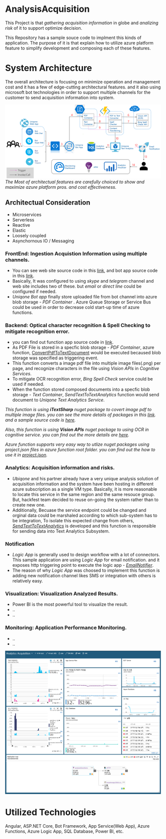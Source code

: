 # AnalysisAcquisition

This Project is that *gathering acquisition information* in globe and *analizing risk* of it to support optimize decision. 

This Repository has a sample souce code to implment this kinds of application. The purpose of it is that explain how to utilize azure platform feature to simplify development and composing each of these features.

# System Architecture

The overall architecture is focusing on minimize operation and management cost and it has a few of edge-cutting architectural features. and it also using microsoft bot technologies in order to support multiple channels for the customer to send acquisition information into system.

![System Architecture](images/SystemArchitecture.png)
*The Most of architectual features are carefully choiced to show and maximize azure platform pros. and cost effectiveness.*

## Architectual Consideration
- Microservices
- Serverless
- Reactive
- Elastic
- Loosely coupled
- Asynchornous IO / Messaging 

### FrontEnd: Ingestion Acquistion Information using multiple channels.
- You can see web site source code in this [link](/DevSources/AngularWebDev), and bot app source code in this [link](/DevSources/BotDev).
- Basically, It was configured to using *skype* and *telegram* channel and web site includes two of these. but *email* or *direct line* could be configured if needed.
- *Uniqone Bot app* finally store uploaded file from bot channel into azure blob storage - *PDF Container* . Azure Queue Storage or Service Bus could be used in order to decrease cold start-up time of azure functions.

### Backend: Optical character recognition & Spell Checking to mitigate recognition error.
- you can find out function app source code in [link](/DevSources/FunctionAppsDev).
- As PDF File is stored in a specfic blob storage - *PDF Container*, azure function, [ConvertPdfToTextDocument](/DevSources/FunctionAppsDev/wwwroot/ConvertPdfToTextDocument) would be executed becaused blob storage was specified as triggering event.
- This function converts a image pdf file into multiple image files(.png) per page, and recognize characters in the file using *Vision APIs* in *Cognitive Services*.
- To mitigate OCR recognition error, *Bing Spell Check* service could be used if needed.
- When the function stored composed documents into a specfic blob storage - *Text Container*, *SendTextToTextAnalytics* function would send document to *Uniqone Text Analytics Service*.

*This function is using **iTextSharp** nuget package to covert image pdf to multiple image files. you can see the more details of packages in this [link](https://www.nuget.org/packages/iTextSharp/). and a sample source code is [here](https://psycodedeveloper.wordpress.com/2013/01/10/how-to-extract-images-from-pdf-files-using-c-and-itextsharp/).*

*Also, this function is using **Vision APIs** nuget package to using OCR in cognitive service. you can find out the more details are [here](https://www.nuget.org/packages/Microsoft.ProjectOxford.Vision).*

*Azure function supports very easy way to utlize nuget packages using project.json files in azure function root folder. you can find out the how to use it in [project.json](/DevSources/FunctionAppsDev/wwwroot/ConvertPdfToTextDocument/project.json).*

### Analytics: Acquisition information and risks.
- *Ubiqone* and his partner already have a very unique analysis solution of acquisition information and the system have been hosting in different azure subscription as a single VM type. Basically, it is more reasonable to locate this service in the same region and the same resouce group. But, hackfest team decided to reuse on-going the system rather than to create new one.
- Additionally, Becuase the service endpoint could be changed and orginal data could be marshaled according to which sub-system has to be integration, To isolate this expected change from others, [*SendTextToTextAnalytics*](/DevSources/FunctionAppsDev/wwwroot/SendTextToTextAnalytics) is developed and this function is responsible for sending data into Text Analytics Subsystem.

### Notification
- *Logic App* is generally used to design workflow with a lot of connectors. This sample application are using *Logic App* for email notification. and it exposes http triggering point to execute the logic app - [*EmailNotifier*](/DevSources/LogicAppDev). 
- The reason of why *Logic App* was choosed to implement this function is adding new notification channel likes SMS or integration with others is relatively easy.

### Visualization: Visualization Analyzed Results.
- Power BI is the most powerful tool to visualize the result. 
- ..
- ..

### Monitoring: Application Performance Monitoring.
- ..
- ..

![Dashboard](/images/dashboard1.png)



# Utilized Technologies
Angular, ASP.NET Core, Bot Framework, App Service(Web App), Azure Functions, Azure Logic App, SQL Database, Power BI, etc.

